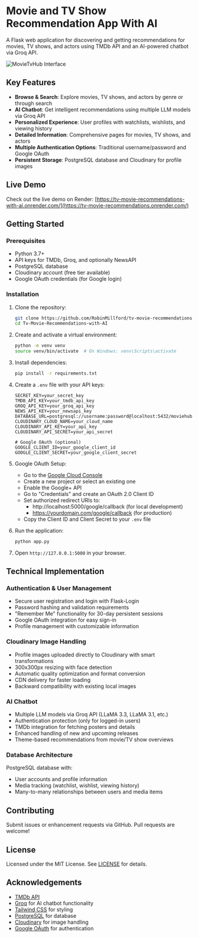 # Movie and TV Show Recommendation App With AI

A Flask web application for discovering and getting recommendations for movies, TV shows, and actors using TMDb API and an AI-powered chatbot via Groq API.

![MovieTvHub Interface](images/MovieTvHub-Discover-Movies-Shows-People-04-16-2025_11_22_PM.png)

## Key Features

- **Browse & Search**: Explore movies, TV shows, and actors by genre or through search
- **AI Chatbot**: Get intelligent recommendations using multiple LLM models via Groq API
- **Personalized Experience**: User profiles with watchlists, wishlists, and viewing history
- **Detailed Information**: Comprehensive pages for movies, TV shows, and actors
- **Multiple Authentication Options**: Traditional username/password and Google OAuth
- **Persistent Storage**: PostgreSQL database and Cloudinary for profile images

## Live Demo

Check out the live demo on Render: [https://tv-movie-recommendations-with-ai.onrender.com/](https://tv-movie-recommendations.onrender.com/)

## Getting Started

### Prerequisites

- Python 3.7+
- API keys for TMDb, Groq, and optionally NewsAPI
- PostgreSQL database
- Cloudinary account (free tier available)
- Google OAuth credentials (for Google login)

### Installation

1. Clone the repository:

   ```bash
   git clone https://github.com/RobinMillford/tv-movie-recommendations.git
   cd Tv-Movie-Recommendations-with-AI
   ```

2. Create and activate a virtual environment:

   ```bash
   python -m venv venv
   source venv/bin/activate  # On Windows: venv\Scripts\activate
   ```

3. Install dependencies:

   ```bash
   pip install -r requirements.txt
   ```

4. Create a `.env` file with your API keys:

   ```env
   SECRET_KEY=your_secret_key
   TMDB_API_KEY=your_tmdb_api_key
   GROQ_API_KEY=your_groq_api_key
   NEWS_API_KEY=your_newsapi_key
   DATABASE_URL=postgresql://username:password@localhost:5432/moviehub
   CLOUDINARY_CLOUD_NAME=your_cloud_name
   CLOUDINARY_API_KEY=your_api_key
   CLOUDINARY_API_SECRET=your_api_secret

   # Google OAuth (optional)
   GOOGLE_CLIENT_ID=your_google_client_id
   GOOGLE_CLIENT_SECRET=your_google_client_secret
   ```

5. Google OAuth Setup:

   - Go to the [Google Cloud Console](https://console.cloud.google.com/)
   - Create a new project or select an existing one
   - Enable the Google+ API
   - Go to "Credentials" and create an OAuth 2.0 Client ID
   - Set authorized redirect URIs to:
     - http://localhost:5000/google/callback (for local development)
     - https://yourdomain.com/google/callback (for production)
   - Copy the Client ID and Client Secret to your `.env` file

6. Run the application:

   ```bash
   python app.py
   ```

7. Open `http://127.0.0.1:5000` in your browser.

## Technical Implementation

### Authentication & User Management

- Secure user registration and login with Flask-Login
- Password hashing and validation requirements
- "Remember Me" functionality for 30-day persistent sessions
- Google OAuth integration for easy sign-in
- Profile management with customizable information

### Cloudinary Image Handling

- Profile images uploaded directly to Cloudinary with smart transformations
- 300x300px resizing with face detection
- Automatic quality optimization and format conversion
- CDN delivery for faster loading
- Backward compatibility with existing local images

### AI Chatbot

- Multiple LLM models via Groq API (LLaMA 3.3, LLaMA 3.1, etc.)
- Authentication protection (only for logged-in users)
- TMDb integration for fetching posters and details
- Enhanced handling of new and upcoming releases
- Theme-based recommendations from movie/TV show overviews

### Database Architecture

PostgreSQL database with:

- User accounts and profile information
- Media tracking (watchlist, wishlist, viewing history)
- Many-to-many relationships between users and media items

## Contributing

Submit issues or enhancement requests via GitHub. Pull requests are welcome!

## License

Licensed under the MIT License. See [LICENSE](LICENSE) for details.

## Acknowledgements

- [TMDb API](https://www.themoviedb.org/documentation/api)
- [Groq](https://groq.com/) for AI chatbot functionality
- [Tailwind CSS](https://tailwindcss.com/) for styling
- [PostgreSQL](https://www.postgresql.org/) for database
- [Cloudinary](https://cloudinary.com/) for image handling
- [Google OAuth](https://developers.google.com/identity/protocols/oauth2) for authentication

